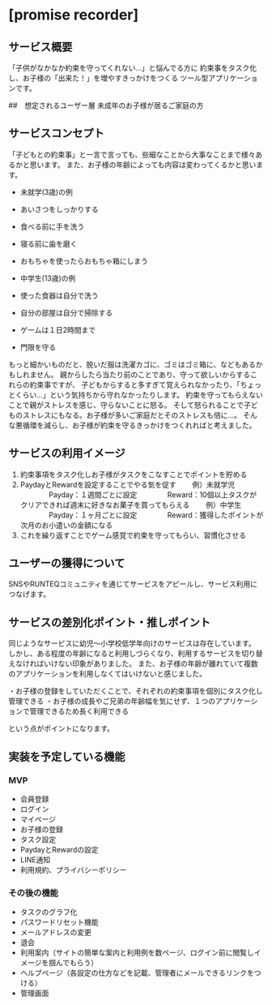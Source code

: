 # [promise recorder]

## サービス概要
「子供がなかなか約束を守ってくれない...」と悩んでる方に
約束事をタスク化し、お子様の「出来た！」を増やすきっかけをつくる
ツール型アプリケーションです。

##　想定されるユーザー層
未成年のお子様が居るご家庭の方

## サービスコンセプト
「子どもとの約束事」と一言で言っても、些細なことから大事なことまで様々あるかと思います。
また、お子様の年齢によっても内容は変わってくるかと思います。

* 未就学(3歳)の例
 * あいさつをしっかりする
 * 食べる前に手を洗う
 * 寝る前に歯を磨く
 * おもちゃを使ったらおもちゃ箱にしまう

* 中学生(13歳)の例
 * 使った食器は自分で洗う
 * 自分の部屋は自分で掃除する
 * ゲームは１日2時間まで
 * 門限を守る

もっと細かいものだと、脱いだ服は洗濯カゴに、ゴミはゴミ箱に、などもあるかもしれません。
親からしたら当たり前のことであり、守って欲しいからするこれらの約束事ですが、
子どもからすると多すぎて覚えられなかったり、「ちょっとくらい...」という気持ちから守れなかったりします。
約束を守ってもらえないことで親がストレスを感じ、守らないことに怒る。
そして怒られることで子どものストレスにもなる。お子様が多いご家庭だとそのストレスも倍に...。
そんな悪循環を減らし、お子様が約束を守るきっかけをつくれればと考えました。

## サービスの利用イメージ
1. 約束事項をタスク化しお子様がタスクをこなすことでポイントを貯める
2. PaydayとRewardを設定することでやる気を促す
　　例）未就学児
　　　　Payday：１週間ごとに設定
　　　　Reward：10個以上タスクがクリアできれば週末に好きなお菓子を買ってもらえる
　　例）中学生
　　　　Payday：１ヶ月ごとに設定
　　　　Reward：獲得したポイントが次月のお小遣いの金額になる
3. これを繰り返すことでゲーム感覚で約束を守ってもらい、習慣化させる

## ユーザーの獲得について
SNSやRUNTEQコミュニティを通じてサービスをアピールし、サービス利用につなげます。

## サービスの差別化ポイント・推しポイント
同じようなサービスに幼児〜小学校低学年向けのサービスは存在しています。
しかし、ある程度の年齢になると利用しづらくなり、利用するサービスを切り替えなければいけない印象がありました。
また、お子様の年齢が離れていて複数のアプリケーションを利用しなくてはいけないと感じました。

・お子様の登録をしていただくことで、それぞれの約束事項を個別にタスク化し管理できる
・お子様の成長やご兄弟の年齢幅を気にせず、１つのアプリケーションで管理できるため長く利用できる

という点がポイントになります。

## 実装を予定している機能
### MVP
* 会員登録
* ログイン
* マイページ
* お子様の登録
* タスク設定
* PaydayとRewardの設定
* LINE通知
* 利用規約、プライバシーポリシー

### その後の機能
* タスクのグラフ化
* パスワードリセット機能
* メールアドレスの変更
* 退会
* 利用案内（サイトの簡単な案内と利用例を数ページ、ログイン前に閲覧しイメージを掴んでもらう）
* ヘルプページ（各設定の仕方などを記載、管理者にメールできるリンクをつける）
* 管理画面

